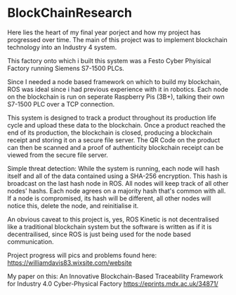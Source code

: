 # BlockChainResearch

Here lies the heart of my final year porject and how my project has progressed over time. The main of this project was to implement blockchain technology into an Industry 4 system. 

This factory onto which i built this system was a Festo Cyber Phyisical Factory running Siemens S7-1500 PLCs.

Since I needed a node based framework on which to build my blockchain, ROS was ideal since i had previous experience with it in robotics.
Each node on the blockchain is run on seperate Raspberry Pis (3B+), talking their own S7-1500 PLC over a TCP connection. 

This system is designed to track a product throughout its production life cycle and upload these data to the blockchain. Once a product reached the end of its production, the blockchain is closed, producing a blockchain receipt and storing it on a secure file server. 
The QR Code on the product can then be scanned and a proof of authenticity blockchain receipt can be viewed from the secure file server.

Simple threat detection:
While the system is running, each node will hash itself and all of the data contained using a SHA-256 encryption. This hash is broadcast on the last hash node in ROS. All nodes will keep track of all other nodes' hashs. Each node agrees on a majority hash that's common with all.
If a node is compromised, its hash will be different, all other nodes will notice this, delete the node, and reinitialise it.

An obvious caveat to this project is, yes, ROS Kinetic is not decentralised like a traditional blockchain system but the software is written as if it is decentrailised, since ROS is just being used for the node based communication. 

Project progress will pics and problems found here:
https://williamdavis83.wixsite.com/website

My paper on this:
An Innovative Blockchain-Based Traceability Framework for Industry 4.0 Cyber-Physical Factory https://eprints.mdx.ac.uk/34871/
